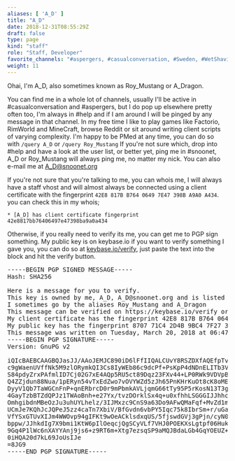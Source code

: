 ```yaml
---
aliases: [ 'A_D' ]
title: "A_D"
date: 2018-12-31T08:55:29Z
draft: false
type: page
kind: "staff"
role: "Staff, Developer"
favorite_channels: "#aspergers, #casualconversation, #Sweden, #WetShaving"
weight: 11
---
```


Ohai, I'm A_D, also sometimes known as Roy_Mustang or A_Dragon.

You can find me in a whole lot of channels, usually I'll be active in #casualconversation and #aspergers, but I do pop up elsewhere pretty often too, I'm always in #help and if I am around I will be pinged by any message in that channel.
In my free time I like to play games like Factorio, RimWorld and MineCraft, browse Reddit or sit around writing client scripts of varying complexity. I'm happy to be PMed at any time, you can do so with `/query A_D` or `/query Roy_Mustang` If you're not sure which, drop into #help and have a look at the user list, or better yet, ping me in #snoonet, A_D or Roy_Mustang will always ping me, no matter my nick. You can also e-mail me at A_D@snoonet.org

If you're not sure that you're talking to me, you can whois me, I will always have a staff vhost and will almost always be connected using a client certificate with the fingerprint `42E8 817B B764 0649 7E47 398B A9A0 A434`. you can check this in my whois;

`* [A_D] has client certificate fingerprint 42e8817bb76406497e47398ba9a0a434`

Otherwise, if you really need to verify its me, you can get me to PGP sign something. My public key is on keybase.io if you want to verify something I gave you, you can do so at [keybase.io/verify](https://keybase.io/verify), just paste the text into the block and hit the verify button.

<pre>
-----BEGIN PGP SIGNED MESSAGE-----
Hash: SHA256

Here is a message for you to verify.
This key is owned by me, A_D, A_D@snoonet.org and is listed on https://keybase.io/a_d
I sometimes go by the aliases Roy_Mustang and A_Dragon
This message can be verified on https://keybase.io/verify or by using my public key
My client certificate has the fingerprint 42E8 817B B764 0649 7E47 398B A9A0 A434
My public key has the fingerprint 8707 71C4 2D4B 9BC4 7F27 3F76 C242 F3DD 220F A945
This message was written on Tuesday, March 20, 2018 at 06:47 AM, GMT+2
-----BEGIN PGP SIGNATURE-----
Version: GnuPG v2

iQIcBAEBCAAGBQJasJJ/AAoJEMJC890iD6lFfIIQALCUvY8RSZDXfAQEfpTvMBD2
c9gWaenUVffNk5M9zlORymkQI3Cs8IyWEb86c9dcPf+PsKpP4dNDnELITb3VFMBS
S84pdyZrxPAfmlID7Cj02G7xE4AQp5RU5ct89Dqz23FXv44+LP0RWk9VDVpBZC5F
Q4ZZjdun88Nua/1pERyn54vTxEdZwo7vOVYWZd5zJh65PnKHrKuOt8cK8oMEr3Vo
DyyV1Qb7TaWGCnFnP+qnERbrcD0r9mPbmkAVLjqmG66tTy95P5rKosN13T3gvSvB
4GayTzbBTZdQPJz1TWAoBnh+e27Yx/tvzDOrklSx4q+u0xfhhLSGGGIJJhhckXYn
OmhgibdnMBeOzJu3uhUYLhelz/3IJMxzc9CnS9a63Do9AFwQMaFqf+MvZd1mxYux
UCmJe7KQhJcJQPeJ5zz4caTn7XbiV/BfGvdn6vbPY5Iqc75k8IbrSm+r/uGaHIJG
VfYSxGTUvXIJm4WWOvp94gIFKt9wOeACklsdxqUS/5fjswdGVj3gPjn/cyN071Dc
bppw/JJhkdIg7X9bmi1KtW6pIlOeqcjQgSCyVLf7VHJ0POEKXsLgtpf06HukYSpz
9Gq4P1lWc6nXAYYAnj9js6+z9RT6m+Xtg7ezsqSP9aMQJBdaLGb4GqYOEUZ+Jnh6
0iHQA20d7kL69JoUsIJe
=8JG9
-----END PGP SIGNATURE-----
</pre>
